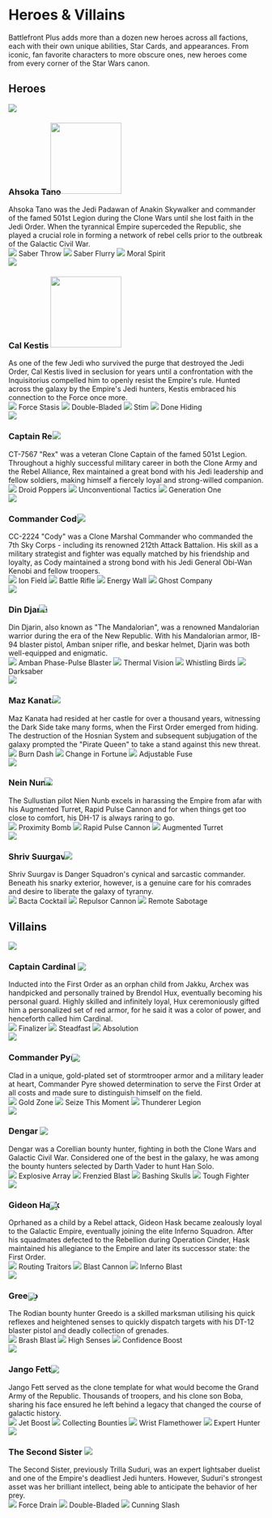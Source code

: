 # Heroes & Villains

Battlefront Plus adds more than a dozen new heroes across all factions, each with their own unique abilities, Star Cards, and appearances. From iconic, fan favorite characters to more obscure ones, new heroes come from every corner of the Star Wars canon.

## Heroes

<div class="hero">
  <img class="portrait" class="no-lb"  src="../../assets/portraits/heroes/Portait_Ahsoka.png">
  <div class="text">
    <h3 id="ahsoka">
      <strong>Ahsoka Tano</strong>
      <img class="weapon-saber" class="no-lb" style="margin-left: -1.5em; width: 140px; transform: translateY(-2px);" src="../../assets/abilities/heroes/ahsokatano/Weapons_AhsokaLightsabers.svg">
    </h3>
    <a>Ahsoka Tano was the Jedi Padawan of Anakin Skywalker and commander of the famed 501st Legion during the Clone Wars until she lost faith in the Jedi Order. When the tyrannical Empire superceded the Republic, she played a crucial role in forming a network of rebel cells prior to the outbreak of the Galactic Civil War.</a>
    <div>
    <a class="ability-item" data-text="Ahsoka throws one lightsaber forward while keeping the other to protect herself.">
      <img class="ability" class="no-lb" src="../../assets/abilities/heroes/ahsokatano/Ahsoka_SaberThrow.svg">
      <span class="ability-name">Saber Throw</span>
    </a><a class="ability-item" data-text="Ahsoka closes the distance with a lunge attack.">
      <img class="ability" class="no-lb" src="../../assets/abilities/heroes/ahsokatano/Ahsoka_Flurry.svg">
      <span class="ability-name">Saber Flurry</span>
    </a><a class="ability-item" data-text="Small and agile, Ahsoka sprints forward at high speeds, greatly improving her recharge times as she does so.">
      <img class="ability" class="no-lb" src="../../assets/abilities/heroes/ahsokatano/Ahsoka_CombatRush.svg">
      <span class="ability-name">Moral Spirit</span>
    </a>
    </div>
  </div>
</div>

<div class="hero">
  <img class="portrait" class="no-lb"  src="../../assets/portraits/heroes/Portrait_CalKestis.png">
  <div class="text">
    <h3 id="cal">
      <strong>Cal Kestis</strong>
      <img class="weapon-saber" class="no-lb" style="margin-left: -0em; width: 140px; transform: translateY(-2px);" src="../../assets/abilities/heroes/calkestis/Weapons_CalLightsaber.svg">
    </h3>
    <a>As one of the few Jedi who survived the purge that destroyed the Jedi Order, Cal Kestis lived in seclusion for years until a confrontation with the Inquisitorius compelled him to openly resist the Empire's rule. Hunted across the galaxy by the Empire's Jedi hunters, Kestis embraced his connection to the Force once more.</a>
    <div>
    <a class="ability-item" data-text="Cal uses the Force to freeze enemies in front of him. By charging up this ability, he can extend the reach of this ability.">
      <img class="ability" class="no-lb" src="../../assets/abilities/heroes/calkestis/Cal_Freeze.svg">
      <span class="ability-name">Force Stasis</span>
    </a><a class="ability-item" data-text="Cal switches forms to attack with a Double-Bladed lightsaber, increasing his stamina but reducing damage.">
      <img class="ability" class="no-lb" src="../../assets/abilities/heroes/calkestis/Cal_DoubleLightsaber.svg">
      <span class="ability-name">Double-Bladed</span>
    </a><a class="ability-item" data-text="Cal injects himself with a Stim Canister, instantly replenishing a large portion of his health.">
      <img class="ability" class="no-lb" src="../../assets/abilities/heroes/calkestis/Cal_Stim.svg">
      <span class="ability-name">Stim</span>
    </a><a class="ability-item" data-text="Cal recharges his abilities faster in combat. Defeating enemies will have a stronger effect than dealing damage.">
      <img class="ability" class="no-lb" src="../../assets/abilities/heroes/calkestis/Cal_KillRecharge.svg">
      <span class="ability-name">Done Hiding</span>
    </a>
    </div>
  </div>
</div>

<div class="hero">
  <img class="portrait" class="no-lb"  src="../../assets/portraits/heroes/Portrait_CaptainRex.png">
  <div class="text">
    <h3 id="rex">
      <strong>Captain Rex</strong>
      <img class="weapon-blaster" class="no-lb" style="margin-left: -0.75em;" src="../../assets/abilities/heroes/captainrex/Weapons_RexDC-17Dual.svg">
    </h3>
    <a>CT-7567 "Rex" was a veteran Clone Captain of the famed 501st Legion. Throughout a highly successful military career in both the Clone Army and the Rebel Alliance, Rex maintained a great bond with his Jedi leadership and fellow soldiers, making himself a fiercely loyal and strong-willed companion.</a>
    <div>
    <a class="ability-item" data-text="Rex can throw up to three EMP grenades that will explode after a short time, stunning enemies.">
      <img class="ability" class="no-lb" src="../../assets/abilities/heroes/captainrex/Rex_Grenade.svg">
      <span class="ability-name">Droid Poppers</span>
    </a><a class="ability-item" data-text="While active, enemies nearby to Rex will have all forms of healing blocked. Rex will additionally have increased sprint speed.">
      <img class="ability" class="no-lb" src="../../assets/abilities/heroes/captainrex/Rex_HealBlockAura.svg">
      <span class="ability-name">Unconventional Tactics</span>
    </a><a class="ability-item" data-text="Generation one armor holds up, boosting Rex's health.">
      <img class="ability" class="no-lb" src="../../assets/abilities/heroes/captainrex/Rex_Fortify.svg">
      <span class="ability-name">Generation One</span>
    </a>
    </div>
  </div>
</div>

<div class="hero">
  <img class="portrait" class="no-lb"  src="../../assets/portraits/heroes/Portait_CommanderCody.png">
  <div class="text">
    <h3 id="cody">
      <strong>Commander Cody</strong>
      <img class="weapon-blaster" class="no-lb" style="margin-left: -0.75em;" src="../../assets/abilities/heroes/commandercody/Weapons_CodyDC-15A.svg">
    </h3>
    <a>CC-2224 "Cody" was a Clone Marshal Commander who commanded the 7th Sky Corps - including its renowned 212th Attack Battalion. His skill as a military strategist and fighter was equally matched by his friendship and loyalty, as Cody maintained a strong bond with his Jedi General Obi-Wan Kenobi and fellow troopers.</a>
    <div>
    <a class="ability-item" data-text="Commander Cody activates an ion field that defuses incoming explosives and jams enemy blasters, as well as slowly damaging them over time.">
      <img class="ability" class="no-lb" src="../../assets/abilities/heroes/commandercody/Cody_DefuseDisrupt.svg">
      <span class="ability-name">Ion Field</span>
    </a><a class="ability-item" data-text="Commander Cody swaps to an ion charged burst fire DC-15 for a limited time.">
      <img class="ability" class="no-lb" src="../../assets/abilities/heroes/commandercody/Cody_PierceShield.svg">
      <span class="ability-name">Battle Rifle</span>
    </a><a class="ability-item" data-text="Deployable cover that is impervious to damage, but can be destroyed by attacking its central projector.">
      <img class="ability" class="no-lb" src="../../assets/abilities/heroes/commandercody/Cody_Shield.svg">
      <span class="ability-name">Energy Wall</span>
    </a><a class="ability-item" data-text="Commander Cody deploys with 150 bonus health. While standing near allied Reinforcements and Heroes, he will passively regenerate lost health.">
      <img class="ability" class="no-lb" src="../../assets/abilities/heroes/commandercody/Cody_Sentinel.svg">
      <span class="ability-name">Ghost Company</span>
    </a>
    </div>
  </div>
</div>

<div class="hero">
  <img class="portrait" class="no-lb"  src="../../assets/portraits/heroes/Portrait_DinDjarin.png">
  <div class="text">
    <h3 id="mando">
      <strong>Din Djarin</strong>
      <img class="weapon-blaster" class="no-lb" style="margin-left: -1.3em;" src="../../assets/abilities/heroes/dindjarin/Weapons_MandoIB94.svg">
    </h3>
    <a>Din Djarin, also known as "The Mandalorian", was a renowned Mandalorian warrior during the era of the New Republic. With his Mandalorian armor, IB-94 blaster pistol, Amban sniper rifle, and beskar helmet, Djarin was both well-equipped and enigmatic.</a>
    <div>
    <a class="ability-item" data-text="Equips a high power disruptor sniper rifle for a short time.">
      <img class="ability" class="no-lb" src="../../assets/abilities/heroes/dindjarin/Mando_AmbanSniper.svg">
      <span class="ability-name">Amban Phase-Pulse Blaster</span>
    </a><a class="ability-item" data-text="Din Djarin's Helmet displays heat signatures, revealing nearby enemies.">
      <img class="ability" class="no-lb" src="../../assets/abilities/heroes/dindjarin/Mando_ThermalVision.svg">
      <span class="ability-name">Thermal Vision</span>
    </a><a class="ability-item" data-text="Din Djarin fires a salvo of guided munitions that seek out nearby enemies.">
      <img class="ability" class="no-lb" src="../../assets/abilities/heroes/dindjarin/Mando_WhistlingBirds.svg">
      <span class="ability-name">Whistling Birds</span>
    </a><a class="ability-item" data-text="When performing a melee attack, he will strike down nearby enemies with the Darksaber.">
      <img class="ability" class="no-lb" src="../../assets/abilities/heroes/dindjarin/Mando_Darksaber.svg">
      <span class="ability-name">Darksaber</span>
    </a>
    </div>
  </div>
</div>

<div class="hero">
  <img class="portrait" class="no-lb"  src="../../assets/portraits/heroes/Portrait_MazKanata.png">
  <div class="text">
    <h3 id="maz">
      <strong>Maz Kanata</strong>
      <img class="weapon-blaster" class="no-lb" style="margin-left: -0.7em;" src="../../assets/abilities/heroes/mazkanata/Weapons_MazKanataDH-17R.svg">
    </h3>
    <a>Maz Kanata had resided at her castle for over a thousand years, witnessing the Dark Side take many forms, when the First Order emerged from hiding. The destruction of the Hosnian System and subsequent subjugation of the galaxy prompted the "Pirate Queen" to take a stand against this new threat.</a>
    <div>
    <a class="ability-item" data-text="Maz creates an extra volatile reaction to dash forward with her jetpack, causing burn damage to nearby enemies while it is active.">
      <img class="ability" class="no-lb" src="../../assets/abilities/heroes/mazkanata/MazKanata_BurnDash.svg">
      <span class="ability-name">Burn Dash</span>
    </a><a class="ability-item" data-text="Enemies dealing damage to Maz will recieve a small amount of damage in return.">
      <img class="ability" class="no-lb" src="../../assets/abilities/heroes/mazkanata/MazKanata_Reflect.svg">
      <span class="ability-name">Change in Fortune</span>
    </a><a class="ability-item" data-text="Maz equips an MPL-57 grenade launcher that will increase the projectile's fuse time, blast, and launch speed when the trigger is held.">
      <img class="ability" class="no-lb" src="../../assets/abilities/heroes/mazkanata/MazKanata_MPL.svg">
      <span class="ability-name">Adjustable Fuse</span>
    </a>
    </div>
  </div>
</div>

<div class="hero">
  <img class="portrait" class="no-lb"  src="../../assets/portraits/heroes/Portrait_NienNunb.png">
  <div class="text">
    <h3 id="nein">
      <strong>Nein Nunb</strong>
      <img class="weapon-blaster" class="no-lb" style="margin-left: -1em;" src="../../assets/abilities/heroes/niennunb/Weapons_NienNunbDH-17.svg">
    </h3>
    <a>The Sullustian pilot Nien Nunb excels in harassing the Empire from afar with his Augmented Turret, Rapid Pulse Cannon and for when things get too close to comfort, his DH-17 is always raring to go.</a>
    <div>
    <a class="ability-item" data-text="Nien Nunb deploys a Detonite Charge, wired to blow when enemies enter its proximity.">
      <img class="ability" class="no-lb" src="../../assets/abilities/heroes/niennunb/NienNunb_ProximityBomb.svg">
      <span class="ability-name">Proximity Bomb</span>
    </a><a class="ability-item" data-text="Switch to a modified DLT-20A Pulse Cannon configured for fast charging and high damage.">
      <img class="ability" class="no-lb" src="../../assets/abilities/heroes/niennunb/NienNunb_PulseCannon.svg">
      <span class="ability-name">Rapid Pulse Cannon</span>
    </a><a class="ability-item" data-text="Deploy a blaster turret fitted with upgraded sensors for quicker lock-on time.">
      <img class="ability" class="no-lb" src="../../assets/abilities/heroes/niennunb/NienNunb_BlasterTurret.svg">
      <span class="ability-name">Augmented Turret</span>
    </a>
    </div>
  </div>
</div>

<div class="hero">
  <img class="portrait" class="no-lb"  src="../../assets/portraits/heroes/Portrait_ShrivSuurgav.png">
  <div class="text">
    <h3 id="shriv">
      <strong>Shriv Suurgav</strong>
      <img class="weapon-blaster" class="no-lb" style="margin-left: -0.4em;" src="../../assets/abilities/heroes/shriv/Weapons_ShrivE-5C.svg">
    </h3>
    <a>Shriv Suurgav is Danger Squadron's cynical and sarcastic commander. Beneath his snarky exterior, however, is a genuine care for his comrades and desire to liberate the galaxy of tyranny.</a>
    <div>
    <a class="ability-item" data-text="Shriv throws a modified Bacta Grenade that quickly restores and boosts health to allies, meanwhile enemies are damaged and have healing temporarily blocked.">
      <img class="ability" class="no-lb" src="../../assets/abilities/heroes/shriv/Shriv_BactaCocktail.svg">
      <span class="ability-name">Bacta Cocktail</span>
    </a><a class="ability-item" data-text="CA-87 retro-fitted Jawa blaster that has been further modified to produce a powerful short-range shockwave, capable of knocking enemies off their feet.">
      <img class="ability" class="no-lb" src="../../assets/abilities/heroes/shriv/Shriv_RepulsorCannon.svg">
      <span class="ability-name">Repulsor Cannon</span>
    </a><a class="ability-item" data-text="Shriv equips a set of macrobinoculars. Tagging enemies will disrupt their blasters and mark them for his entire team.">
      <img class="ability" class="no-lb" src="../../assets/abilities/heroes/shriv/Shriv_ScoutBinoculars.svg">
      <span class="ability-name">Remote Sabotage</span>
    </a>
    </div>
  </div>
</div>

## Villains

<div class="hero">
  <img class="portrait" class="no-lb"  src="../../assets/portraits/heroes/Portait_CaptainCardinal.png">
  <div class="text">
    <h3 id="cardinal">
      <strong>Captain Cardinal</strong>
      <img class="weapon-blaster" class="no-lb" style="transform: translateY(2px)" src="../../assets/abilities/heroes/captaincardinal/Weapons_CardinalF-11D.svg">
    </h3>
    <a>Inducted into the First Order as an orphan child from Jakku, Archex was handpicked and personally trained by Brendol Hux, eventually becoming his personal guard. Highly skilled and infinitely loyal, Hux ceremoniously gifted him a personalized set of red armor, for he said it was a color of power, and henceforth called him Cardinal.</a>
    <div>
    <a class="ability-item" data-text="Cardinal's F-11D has increased damage and accuracy. His armor and mobility are reduced">
      <img class="ability" class="no-lb" src="../../assets/abilities/heroes/captaincardinal/Cardinal_Damage.svg">
      <span class="ability-name">Finalizer</span>
    </a><a class="ability-item" data-text="Cardinal is immune to crowd control abilities, preventing him from being knocked down or stunned. Additionally, his blaster has improved cooling. His damage and mobility are reduced.">
      <img class="ability" class="no-lb" src="../../assets/abilities/heroes/captaincardinal/Cardinal_Steadfast.svg">
      <span class="ability-name">Steadfast</span>
    </a><a class="ability-item" data-text="Cardinal's mobility is increased, as is the rate of fire on the F-11D. His damage and armor are reduced.">
      <img class="ability" class="no-lb" src="../../assets/abilities/heroes/captaincardinal/Cardinal_Mobility.svg">
      <span class="ability-name">Absolution</span>
    </a>
    </div>
  </div>
</div>

<div class="hero">
  <img class="portrait" class="no-lb"  src="../../assets/portraits/heroes/Portrait_CommanderPyre3.png">
  <div class="text">
    <h3 id="pyre">
      <strong>Commander Pyre</strong>
      <img class="weapon-blaster" class="no-lb" style="margin-left: -1.05em; transform: translateY(3px)" src="../../assets/abilities/heroes/commanderpyre/Weapons_PyreF-11D.svg">
    </h3>
    <a>Clad in a unique, gold-plated set of stormtrooper armor and a military leader at heart, Commander Pyre showed determination to serve the First Order at all costs and made sure to distinguish himself on the field. </a>
    <div>
    <a class="ability-item" data-text="Commander Pyre plants a device that boosts the health of nearby allies.">
      <img class="ability" class="no-lb" src="../../assets/abilities/heroes/commanderpyre/Pyre_DeployBoost.svg">
      <span class="ability-name">Gold Zone</span>
    </a><a class="ability-item" data-text="Commander Pyre commands nearby allies to withstand all attacks, granting those around him a very high damage reduction for a short time.">
      <img class="ability" class="no-lb" src="../../assets/abilities/heroes/commanderpyre/Pyre_Might.svg">
      <span class="ability-name">Seize This Moment</span>
    </a><a class="ability-item" data-text="Commander Pyre increases his damage and passively heals nearby allies.">
      <img class="ability" class="no-lb" src="../../assets/abilities/heroes/commanderpyre/Pyre_Laxus.svg">
      <span class="ability-name">Thunderer Legion</span>
    </a>
    </div>
  </div>
</div>

<div class="hero">
  <img class="portrait" class="no-lb"  src="../../assets/portraits/heroes/Portrait_Dengar.png">
  <div class="text">
    <h3 id="dengar">
      <strong>Dengar</strong>
      <img class="weapon-blaster" class="no-lb" style="margin-left: 0em; transform: translateY(2px)" src="../../assets/abilities/heroes/dengar/Weapons_DengarDLT-19.svg">
    </h3>
    <a>Dengar was a Corellian bounty hunter, fighting in both the Clone Wars and Galactic Civil War. Considered one of the best in the galaxy, he was among the bounty hunters selected by Darth Vader to hunt Han Solo.</a>
    <div>
    <a class="ability-item" data-text="Dengar throws a handful of explosive devices, dealing heavy damage to anyone caught in the radius.">
      <img class="ability" class="no-lb" src="../../assets/abilities/heroes/dengar/Dengar_ExplosiveArray.svg">
      <span class="ability-name">Explosive Array</span>
    </a><a class="ability-item" data-text="Dengar increases his blaster's rate of fire for a short amount of time.">
      <img class="ability" class="no-lb" src="../../assets/abilities/heroes/dengar/Dengar_FrenzyConfiguration.svg">
      <span class="ability-name">Frenzied Blast</span>
    </a><a class="ability-item" data-text="Dengar raises his blaster overhead to bash an enemy into the ground.">
      <img class="ability" class="no-lb" src="../../assets/abilities/heroes/dengar/Dengar_HurricaneStrike.svg">
      <span class="ability-name">Bashing Skulls</span>
    </a><a class="ability-item" data-text="Dengar has a special trait that brifly grants damage resistance upon deafeating enemies.">
      <img class="ability" class="no-lb" src="../../assets/abilities/heroes/dengar/Dengar_KillDR.svg">
      <span class="ability-name">Tough Fighter</span>
    </a>
    </div>
  </div>
</div>

<div class="hero">
  <img class="portrait" class="no-lb"  src="../../assets/portraits/heroes/Portrait_Hask.png">
  <div class="text">
    <h3 id="hask">
      <strong>Gideon Hask</strong>
      <img class="weapon-blaster" class="no-lb" style="margin-left: -1.5em; transform: translateY(4px)" src="../../assets/abilities/heroes/gideonhask/Weapons_HaskRK-3.svg">
    </h3>
    <a>Oprhaned as a child by a Rebel attack, Gideon Hask became zealously loyal to the Galactic Empire, eventually joining the elite Inferno Squadron. After his squadmates defected to the Rebellion during Operation Cinder, Hask maintained his allegiance to the Empire and later its successor state: the First Order.</a>
    <div>
    <a class="ability-item" data-text="Hask reveals enemies within his line of sight to his allies. When revealed, they will have all forms of healing blocked.">
      <img class="ability" class="no-lb" src="../../assets/abilities/heroes/gideonhask/Hask_DebuffEnemy.svg">
      <span class="ability-name">Routing Traitors</span>
    </a><a class="ability-item" data-text="Hask leads the charge with a modified E-11 Blast Cannon, passively boosting nearby allies with dsiruption immunity.">
      <img class="ability" class="no-lb" src="../../assets/abilities/heroes/gideonhask/Hask_BuffAlly.svg">
      <span class="ability-name">Blast Cannon</span>
    </a><a class="ability-item" data-text="Hask charges up a volatile power blast that ignites a small flame upon impact.">
      <img class="ability" class="no-lb" src="../../assets/abilities/heroes/gideonhask/Hask_IncendiaryRounds.svg">
      <span class="ability-name">Inferno Blast</span>
    </a>
    </div>
  </div>
</div>

<div class="hero">
  <img class="portrait" class="no-lb"  src="../../assets/portraits/heroes/Portrait_Greedo.png">
  <div class="text">
    <h3 id="greedo">
      <strong>Greedo</strong>
      <img class="weapon-blaster" class="no-lb" style="margin-left: -1.4em; transform: translateY(4px)" src="../../assets/abilities/heroes/greedo/Weapons_GreedoDT-12.svg">
    </h3>
    <a>The Rodian bounty hunter Greedo is a skilled marksman utilising his quick reflexes and heightened senses to quickly dispatch targets with his DT-12 blaster pistol and deadly collection of grenades.</a>
    <div>
    <a class="ability-item" data-text="Throws a Thermal Detonator by default. While Confidence Boost is active, a Thermal Imploder is thrown instead.">
      <img class="ability" class="no-lb" src="../../assets/abilities/heroes/greedo/Greedo_Grenade.svg">
      <span class="ability-name">Brash Blast</span>
    </a><a class="ability-item" data-text="Greedo boosts his senses, enabling him to detect enemies, even through walls.">
      <img class="ability" class="no-lb" src="../../assets/abilities/heroes/greedo/Greedo_HighSenses.svg">
      <span class="ability-name">High Senses</span>
    </a><a class="ability-item" data-text="Greedo's DT-12 will deal increased damage, and his Brash Blast will upgrade to a Thermal Imploder and be recharged if in cooldown.">
      <img class="ability" class="no-lb" src="../../assets/abilities/heroes/greedo/Greedo_Confidence.svg">
      <span class="ability-name">Confidence Boost</span>
    </a>
    </div>
  </div>
</div>

<div class="hero">
  <img class="portrait" class="no-lb"  src="../../assets/portraits/heroes/Portrait_JangoFett.png">
  <div class="text">
    <h3 id="jango">
      <strong>Jango Fett</strong>
      <img class="weapon-blaster" class="no-lb" style="margin-left: -0.25em; transform: translateY(2px)" src="../../assets/abilities/heroes/jangofett/Weapons_JangoWestars.svg">
    </h3>
    <a>Jango Fett served as the clone template for what would become the Grand Army of the Republic. Thousands of troopers, and his clone son Boba, sharing his face ensured he left behind a legacy that changed the course of galactic history.</a>
    <div>
    <a class="ability-item" data-text="Back mounted jetpack that utilizes burst thrusters to allow Jango to jet over large distances. It is well suited for traversing obstructions and evading danger.">
      <img class="ability" class="no-lb" src="../../assets/abilities/heroes/jangofett/Jango_JumpPack.svg">
      <span class="ability-name">Jet Boost</span>
    </a><a class="ability-item" data-text="When dealing damage, Jango Fett gains bonus health. Upon getting kills, he is awarded extra Battle Points.">
      <img class="ability" class="no-lb" src="../../assets/abilities/heroes/jangofett/Jango_Collecting.svg">
      <span class="ability-name">Collecting Bounties</span>
    </a><a class="ability-item" data-text="Jango briefly activates the flamethrower mounted in his gauntlet, incinerating enemies in front of him.">
      <img class="ability" class="no-lb" src="../../assets/abilities/heroes/jangofett/Jango_WristFlamethrower.svg">
      <span class="ability-name">Wrist Flamethower</span>
    </a><a class="ability-item" data-text="Press/hold ZOOM to fire a Saberdart that significantly weakens enemies as well as damages them over time.">
      <img class="ability" class="no-lb" src="../../assets/abilities/heroes/jangofett/Jango_PoisonDart.svg">
      <span class="ability-name">Expert Hunter</span>
    </a>
    </div>
  </div>
</div>

<div class="hero">
  <img class="portrait" class="no-lb"  src="../../assets/portraits/heroes/Portrait_SecondSister.png">
  <div class="text">
    <h3 id="trilla">
      <strong>The Second Sister</strong>
      <img class="weapon-saber" class="no-lb" src="../../assets/abilities/heroes/secondsister/Weapons_SecondSisterLightsaber.svg">
    </h3>
    <a>The Second Sister, previously Trilla Suduri, was an expert lightsaber duelist and one of the Empire's deadliest Jedi hunters. However, Suduri's strongest asset was her brilliant intellect, being able to anticipate the behavior of her prey.</a>
    <div>
    <a class="ability-item" data-text="The Second Sister saps the life force from enemies in front of her to heal herself. This effect is amplified with a higher number of victims.">
      <img class="ability" class="no-lb" src="../../assets/abilities/heroes/secondsister/SecondSister_ForceDrain.svg">
      <span class="ability-name">Force Drain</span>
    </a><a class="ability-item" data-text="The Second Sister switches forms to attack with a Double-Bladed lightsaber, increasing her stamina but reducing damage.">
      <img class="ability" class="no-lb" src="../../assets/abilities/heroes/secondsister/SecondSister_DoubleLightsaber.svg">
      <span class="ability-name">Double-Bladed</span>
    </a><a class="ability-item" data-text="The Second Sister lunges forward with a deadly slash that knocks enemies onto the ground.">
      <img class="ability" class="no-lb" src="../../assets/abilities/heroes/secondsister/SecondSister_Lunge.svg">
      <span class="ability-name">Cunning Slash</span>
    </a>
    </div>
  </div>
</div>

